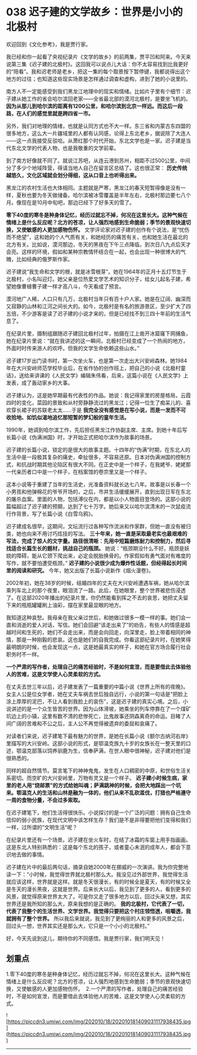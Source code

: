 # 038 迟子建的文学故乡：世界是小小的北极村

欢迎回到《文化参考》，我是贾行家。

我已经和你一起看了央视纪录片《文学的故乡》的前两集，贾平凹和阿来。今天来说第三集《迟子建的北极村》。这回我可以说点儿大话：你不太容易找到比我更好的“陪看”。我和迟老师是老乡，把这一集的每个取景按下暂停键，我都说得出这个地方的过往；也知道这些现实场景是怎样通过调查和虚构，进到了她的小说里的。

南方人不一定能感受到我们黑龙江地理中的现实和情绪。比如片子里有个细节：迟子建从她工作的省会哈尔滨回老家——全省最北部的漠河北极村，是要坐飞机的。 **因为从那儿到哈尔滨的距离有1200公里，和哈尔滨到北京一样远。而这后一段路，在人们的感觉里就是跨四省一市。**

另外，我们对地理的情绪，也就是认同方式也不大一样。东三省和内蒙古东四盟的很多地方，这么大一片疆域里的人都有认同感，论得上东北老乡，据说除了大连人——这一点我接受反驳哈。从萧红那个时代开始，东北文学也是一家。迟子建是当代东北文学的代表人物，也是我敬重的文学前辈。

到了南方好像就不同了。就说江苏吧，从连云港到苏州，相距不过500公里，中间分了多少个地域阵营，得请当地人自己在留言区总结了。这也很正常： **历史传统越悠久，文化区域就会划分得细，这从口音上也听得出来。**

黑龙江的农村生活也大体相同。主题就是严寒，黑龙江的春天短暂得像是没有一样，夏秋也要为冬天做储备。哈尔滨被冰雪覆盖是半年左右，北极村那边要七八个月。像现在是10月中旬吧，那边已经下了好多天的雪了。

 **零下40度的寒冬是种身体记忆，经历过就忘不掉，何况在这里长大。这种气候在情绪上是什么反应呢？北方的苍凉，让人强烈地感到生命脆弱；季节的景观快速切换，又使敏感的人更加感物伤怀。** 文学评论家对迟子建的创作有个说法，是“忧伤而不绝望”，这和她的个人气质有关，和她经历的痛苦有关，也和她生活在最北的北方有关。比如说，漠河那边，冬天的黑夜在下午三点降临，到次日八九点后天才会亮。这样的环境，假如和某种宗教情怀结合在一起，也会出现一种很博大的气魄，比如经典的俄罗斯作家。

迟子建说“我生命和文学的根，就是冰雪根芽”。她在1964年的正月十五灯节生于北极村，小名叫迎灯。她父亲是位热爱文学艺术的知识分子，给女儿起名子建，希望她像曹植曹子建一样才高八斗，今天看成了预言。

漠河地广人稀，人口只有几万，北极村当年只有百十户人家。她是在辽阔、幽深而又寂静的山林和江河之间长大的。如今，北极村是有名的旅游景区，至少扩大了四五倍，不少游客是读了迟子建的小说才来的，但是已经找不到三四十年前的生活气息了。

在纪录片里，摄制组跟随迟子建回北极村过年，拍摄在江上凿开冰窟窿下网捕鱼，她在纪录片里说：“就在我讲述的这一瞬间，北极村已经变成了一个热闹的地方，外面时时传来游人的欢呼。但我的文学生命依赖这些山水。”

迟子建17岁出门读书时，第一次坐火车，也是第一次走出大兴安岭森林。她1984年在大兴安岭师范学校毕业后，在省作协的创作班上，把自己的小说《北极村童话》，送给来讲课的《人民文学》编辑朱伟看，后来，这篇小说在《人民文学》上发表，成了轰动家乡的大事。

迟子建认为，这是她早期最有代表性的作品。她说：我记得家里的房屋格局，云霞四时的变化，菜园的景致和从村旁静静流过的黑龙江；记得一位生了痴呆儿的、喜欢穿长裙子的苏联老太太……于是 **我完全没有感觉是在写小说，而是一发而不可收拾地、如饥似渴地追忆那短暂的梦幻般的童年生活。**

1990年，她调到哈尔滨工作，先后担任黑龙江作协副主席、主席。到她十年后写长篇小说《伪满洲国》时，才开始正式把哈尔滨作为故事的场景。

迟子建的长篇小说，锁定的是很大的故事主题。十四年的“伪满”时期，在东北人的生活中是一段极其复杂的痛史，牵扯很多，不容易还原。日本对伪满洲国的控制方式，和抗战时期其他沦陷区有很大不同。在正史中是一个样子，在我姥爷、姥姥那一代亲历者口中是一个样子，在档案馆的卷宗里又是一个样子。

这本小说等于重建了当年的生活史，光准备资料就长达七八年。故事是以长春一个小男孩和他弹棉花的爷爷开场的，之后，市井生活缓缓展开，直到出现日军在东北的屠杀血案。里面的人物，包括溥仪在内，都是以小人物面目登场的。这部小说的篇幅超过了迟子建的预期，达到了七十万字。她后来又以哈尔滨清末的一次鼠疫流行作背景，写了长篇小说《白雪乌鸦》。

迟子建成名很早，这期间，文坛流行过各种写作流派和作家群，但她一直没有被归类，她也向来不用讨巧炫技的写法。 **三十年来，她一直是采取最老实也最艰难的写法，完成了惊人的文字量。路径很清晰：先用中短篇磨炼耐力和控制力，然后寻找适合长篇生长的题材，挑战自己的瓶颈。** 她说：“瓶颈期没什么不好。瓶颈是妖娆的障碍，能从它颈下爬出来，必定会脱胎换骨的。作家假如有勇气面对有难度的写作，就不要怕遭受瓶颈。” **迟子建的小说很少成为爆炸性话题，但经得起长时间里的阅读和研究。** 今年，她又出版了长篇小说新作《烟火漫卷》。

2002年初，她在38岁的时候，结婚四年的丈夫在大兴安岭遭遇车祸，她从哈尔滨乘列车北上的那个夜里，眼泪流了一路。此后，在她眼里，整个世界被悲伤浸透了。在这部2020年播出的纪录片里，你仍然能看到挥之不去的哀思，她把丈夫留下来的瓶瓶罐罐刷上油彩，摆在家里最显眼的地方。

我知道这种哀愁。我母亲在我父亲过世后，和她做过很多一模一样的事。她们会一直和消逝的爱人对话，写信。她们会回避“该走出来了”的劝告，有些人的情感是超越时间和生死的，她们不会走出来，而是会向回走，向深里走，脸上带着相同的神情，那是一种刚毅的悲哀。这也是她们的自我完成。你看这部纪录片时，在她笑得最明朗的时候，也会发现这一点，这是她最真实的样子，和她在官方场合履行社会职务时不一样。

 **一个严肃的写作者，处理自己的痛苦经验时，不是如何宣泄，而是要借此去体验他人的苦难，这是文学使人心灵柔软的方式。**

在丈夫去世三年以后，迟子建发表了一篇重要的中篇小说《世界上所有的夜晚》。女主人公是位女学者，她在丈夫车祸去世后独自远行，小说的第一句话是“把脸上涂上厚厚的泥巴，不让人看到我脸上的哀伤”，这是迟子建的真实心境。之后，小说讲述的是一个众生皆苦的世界。因为山体滑坡，她乘坐的列车停靠在了一个煤矿坑边上的小镇，这里有数不清的悲惨死亡，比鬼故事还阴森离奇的命运。目睹了人间广阔的苦难和不公之后，主人公不再觉得被遗弃的委屈和哀痛了。

对读者们来说，迟子建笔下最有魅力的世界，是她在长篇小说《额尔古纳河右岸》里描写的大兴安岭。这部小说的形式，是鄂温克族九十岁的女族长在一整天里的口述，鄂温克部落以饲养驯鹿为生，信奉萨满，在世人眼中很神秘，迟子建对他们是很熟悉的。

同样的超自然情节。莫言笔下的神神鬼鬼，发生在人口稠密的中原，和世俗生活关系密切。而空旷的大兴安岭里，万物有灵又是一个样子。 **迟子建小时候生病，家里的老人用“烧邮票”的方式给她叫魂；萨满跳神的时候，会把大地踩出一个坑来。鄂温克人的生活和山林是融为一体的，他们从来不乱砍滥伐，打猎也严格遵守一周的食物分量，不会过多索取。**

在迟子建笔下，他们生活得很快乐。小说探讨的是一个广泛的问题：拥有自己生命信仰的弱小民族，在现代文明中该怎样生存？我们是不是非得要把他们变得和我们一样，过所谓的“文明生活”呢？

在纪录片里还有一个场景。迟子建在坐火车时，在结了冰霜的车窗上用手指画画。这是东北人特别熟悉的：这是每个东北的孩子，或者童心未泯的成年人，都会下意识地去做的事情。

迟子建在片中的最后两句话，摘录自她2000年在挪威的一次演讲。我为你完整地读一下：“小时候，我觉得世界就北极村那么大。我没见过外部世界，我觉得生活就应该这样，世界就是这样。就是冬天很漫长，有的时候全是夏天，有的时候又全是冬天的漫长黑夜，这就是世界。后来长大以后，我见到了更多的人，看到更多的风景，就觉得原来世界太大了。可是你又走了很多地方以后，回过头来又想，其实世界还是我所知的那么大，原来我想的是正确的。 **我的北极村，它代表了一切，代表了我整个的生活世界、文学世界。我觉得只要把这个村庄领悟透，咀嚼透，我就拥有了整个世界。** 所以我后来就说，我见到了更绚丽的人和更多的风景之后，回过头一想，世界其实还是那么大，它只是一个小小的北极村。”

好，今天先说到这儿，期待你的不同感悟。我是贾行家，我们明天见！

## 划重点

1.零下40度的寒冬是种身体记忆，经历过就忘不掉，何况在这里长大。这种气候在情绪上是什么反应呢？北方的苍凉，让人强烈地感到生命脆弱；季节的景观快速切换，又使敏感的人更加感物伤怀。 
2.一个严肃的写作者，处理自己的痛苦经验时，不是如何宣泄，而是要借此去体验他人的苦难，这是文学使人心灵柔软的方式。

![https://piccdn3.umiwi.com/img/202010/18/202010181409031117938435.jpg](https://piccdn3.umiwi.com/img/202010/18/202010181409031117938435.jpg)

---
